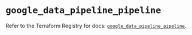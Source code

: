 # `google_data_pipeline_pipeline`

Refer to the Terraform Registry for docs: [`google_data_pipeline_pipeline`](https://registry.terraform.io/providers/hashicorp/google/6.19.0/docs/resources/data_pipeline_pipeline).
